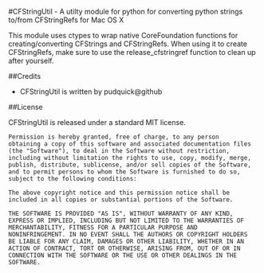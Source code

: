 #CFStringUtil - A utilty module for python for converting python strings to/from CFStringRefs for Mac OS X

This module uses ctypes to wrap native CoreFoundation functions for creating/converting CFStrings and CFStringRefs. When using it to create CFStringRefs, make sure to use the release_cfstringref function to clean up after yourself.

##Credits

- CFStringUtil is written by pudquick@github 

##License

CFStringUtil is released under a standard MIT license.

	Permission is hereby granted, free of charge, to any person
	obtaining a copy of this software and associated documentation files
	(the "Software"), to deal in the Software without restriction,
	including without limitation the rights to use, copy, modify, merge,
	publish, distribute, sublicense, and/or sell copies of the Software,
	and to permit persons to whom the Software is furnished to do so,
	subject to the following conditions:

	The above copyright notice and this permission notice shall be
	included in all copies or substantial portions of the Software.

	THE SOFTWARE IS PROVIDED "AS IS", WITHOUT WARRANTY OF ANY KIND,
	EXPRESS OR IMPLIED, INCLUDING BUT NOT LIMITED TO THE WARRANTIES OF
	MERCHANTABILITY, FITNESS FOR A PARTICULAR PURPOSE AND
	NONINFRINGEMENT. IN NO EVENT SHALL THE AUTHORS OR COPYRIGHT HOLDERS
	BE LIABLE FOR ANY CLAIM, DAMAGES OR OTHER LIABILITY, WHETHER IN AN
	ACTION OF CONTRACT, TORT OR OTHERWISE, ARISING FROM, OUT OF OR IN
	CONNECTION WITH THE SOFTWARE OR THE USE OR OTHER DEALINGS IN THE
	SOFTWARE.

